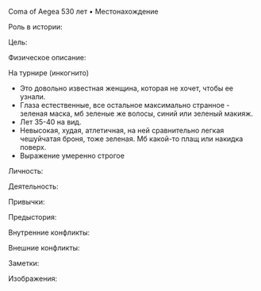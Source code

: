 Coma of Aegea
530 лет • Местонахождение

Роль в истории:


Цель:


Физическое описание:

На турнире (инкогнито)

* Это довольно известная женщина, которая не хочет, чтобы ее узнали.
* Глаза естественные, все остальное максимально странное - зеленая маска, мб зеленые же волосы, синий или зеленый макияж.
* Лет 35-40 на вид.
* Невысокая, худая, атлетичная, на ней сравнительно легкая чешуйчатая броня, тоже зеленая. Мб какой-то плащ или накидка поверх.
* Выражение умеренно строгое

Личность:


Деятельность:


Привычки:


Предыстория:


Внутренние конфликты:


Внешние конфликты:


Заметки:


Изображения:


